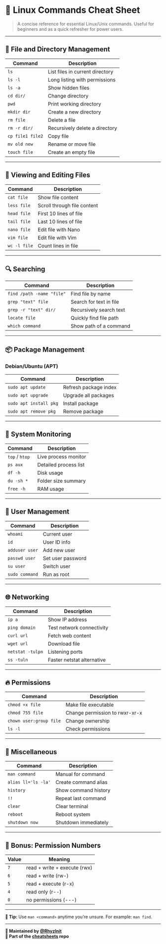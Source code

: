 # 🐧 Linux Commands Cheat Sheet

> A concise reference for essential Linux/Unix commands. Useful for beginners and as a quick refresher for power users.

---

## 📁 File and Directory Management

| Command | Description |
|--------|-------------|
| `ls` | List files in current directory |
| `ls -l` | Long listing with permissions |
| `ls -a` | Show hidden files |
| `cd dir/` | Change directory |
| `pwd` | Print working directory |
| `mkdir dir` | Create a new directory |
| `rm file` | Delete a file |
| `rm -r dir/` | Recursively delete a directory |
| `cp file1 file2` | Copy file |
| `mv old new` | Rename or move file |
| `touch file` | Create an empty file |

---

## 📄 Viewing and Editing Files

| Command | Description |
|--------|-------------|
| `cat file` | Show file content |
| `less file` | Scroll through file content |
| `head file` | First 10 lines of file |
| `tail file` | Last 10 lines of file |
| `nano file` | Edit file with Nano |
| `vim file` | Edit file with Vim |
| `wc -l file` | Count lines in file |

---

## 🔍 Searching

| Command | Description |
|--------|-------------|
| `find /path -name "file"` | Find file by name |
| `grep "text" file` | Search for text in file |
| `grep -r "text" dir/` | Recursively search text |
| `locate file` | Quickly find file path |
| `which command` | Show path of a command |

---

## 📦 Package Management

### Debian/Ubuntu (APT)
| Command | Description |
|--------|-------------|
| `sudo apt update` | Refresh package index |
| `sudo apt upgrade` | Upgrade all packages |
| `sudo apt install pkg` | Install package |
| `sudo apt remove pkg` | Remove package |

---

## 🔧 System Monitoring

| Command | Description |
|--------|-------------|
| `top` / `htop` | Live process monitor |
| `ps aux` | Detailed process list |
| `df -h` | Disk usage |
| `du -sh *` | Folder size summary |
| `free -h` | RAM usage |

---

## 👤 User Management

| Command | Description |
|--------|-------------|
| `whoami` | Current user |
| `id` | User ID info |
| `adduser user` | Add new user |
| `passwd user` | Set user password |
| `su user` | Switch user |
| `sudo command` | Run as root |

---

## 🌐 Networking

| Command | Description |
|--------|-------------|
| `ip a` | Show IP address |
| `ping domain` | Test network connectivity |
| `curl url` | Fetch web content |
| `wget url` | Download file |
| `netstat -tulpn` | Listening ports |
| `ss -tuln` | Faster netstat alternative |

---

## 🔥 Permissions

| Command | Description |
|--------|-------------|
| `chmod +x file` | Make file executable |
| `chmod 755 file` | Change permission to rwxr-xr-x |
| `chown user:group file` | Change ownership |
| `ls -l` | Check permissions |

---

## 🧪 Miscellaneous

| Command | Description |
|--------|-------------|
| `man command` | Manual for command |
| `alias ll='ls -la'` | Create command alias |
| `history` | Show command history |
| `!!` | Repeat last command |
| `clear` | Clear terminal |
| `reboot` | Reboot system |
| `shutdown now` | Shutdown immediately |

---

## 🔐 Bonus: Permission Numbers

| Value | Meaning |
|-------|--------|
| `7` | read + write + execute (rwx) |
| `6` | read + write (rw-) |
| `5` | read + execute (r-x) |
| `4` | read only (r--) |
| `0` | no permissions (---) |

---

**📎 Tip:** Use `man <command>` anytime you're unsure. For example: `man find`.

---

**🧠 Maintained by [@RhyzInit](https://github.com/RhyzInit)**  
**📁 Part of the [cheatsheets](https://github.com/RhyzInit/cheatsheets) repo**
